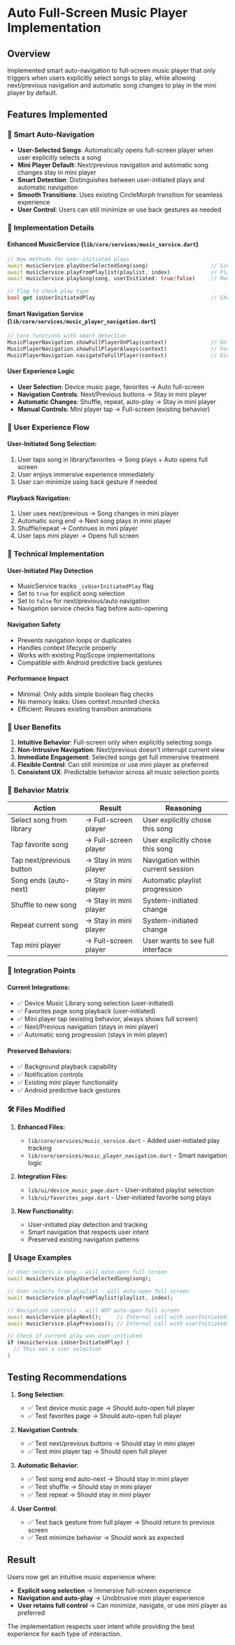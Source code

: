 # Auto Full-Screen Music Player Implementation

## Overview
Implemented smart auto-navigation to full-screen music player that only triggers when users explicitly select songs to play, while allowing next/previous navigation and automatic song changes to play in the mini player by default.

## Features Implemented

### 🎵 **Smart Auto-Navigation**
- **User-Selected Songs**: Automatically opens full-screen player when user explicitly selects a song
- **Mini Player Default**: Next/previous navigation and automatic song changes stay in mini player
- **Smart Detection**: Distinguishes between user-initiated plays and automatic navigation
- **Smooth Transitions**: Uses existing CircleMorph transition for seamless experience
- **User Control**: Users can still minimize or use back gestures as needed

### 🎯 **Implementation Details**

#### **Enhanced MusicService** (`lib/core/services/music_service.dart`)
```dart
// New methods for user-initiated plays
await musicService.playUserSelectedSong(song)                    // Single song selection
await musicService.playFromPlaylist(playlist, index)             // Playlist selection (defaults to user-initiated)
await musicService.playSong(song, userInitiated: true/false)     // Manual control

// Flag to check play type
bool get isUserInitiatedPlay                                     // Check if current play was user-initiated
```

#### **Smart Navigation Service** (`lib/core/services/music_player_navigation.dart`)
```dart
// Core functions with smart detection
MusicPlayerNavigation.showFullPlayerOnPlay(context)              // Only for user-initiated plays
MusicPlayerNavigation.showFullPlayerAlways(context)              // Force show (for manual calls)
MusicPlayerNavigation.navigateToFullPlayer(context)              // Direct navigation
```

#### **User Experience Logic**
- **User Selection**: Device music page, favorites → Auto full-screen
- **Navigation Controls**: Next/Previous buttons → Stay in mini player
- **Automatic Changes**: Shuffle, repeat, auto-play → Stay in mini player
- **Manual Controls**: Mini player tap → Full-screen (existing behavior)

### 🎨 **User Experience Flow**

#### **User-Initiated Song Selection:**
1. User taps song in library/favorites → Song plays + Auto opens full screen
2. User enjoys immersive experience immediately
3. User can minimize using back gesture if needed

#### **Playback Navigation:**
1. User uses next/previous → Song changes in mini player
2. Automatic song end → Next song plays in mini player
3. Shuffle/repeat → Continues in mini player
4. User taps mini player → Opens full screen

### 🔧 **Technical Implementation**

#### **User-Initiated Play Detection**
- MusicService tracks `_isUserInitiatedPlay` flag
- Set to `true` for explicit song selection
- Set to `false` for next/previous/auto navigation
- Navigation service checks flag before auto-opening

#### **Navigation Safety**
- Prevents navigation loops or duplicates
- Handles context lifecycle properly
- Works with existing PopScope implementations
- Compatible with Android predictive back gestures

#### **Performance Impact**
- Minimal: Only adds simple boolean flag checks
- No memory leaks: Uses context.mounted checks
- Efficient: Reuses existing transition animations

### 📱 **User Benefits**

1. **Intuitive Behavior**: Full-screen only when explicitly selecting songs
2. **Non-Intrusive Navigation**: Next/previous doesn't interrupt current view
3. **Immediate Engagement**: Selected songs get full immersive treatment
4. **Flexible Control**: Can still minimize or use mini player as preferred
5. **Consistent UX**: Predictable behavior across all music selection points

### 🎵 **Behavior Matrix**

| Action | Result | Reasoning |
|--------|--------|-----------|
| Select song from library | → Full-screen player | User explicitly chose this song |
| Tap favorite song | → Full-screen player | User explicitly chose this song |
| Tap next/previous button | → Stay in mini player | Navigation within current session |
| Song ends (auto-next) | → Stay in mini player | Automatic playlist progression |
| Shuffle to new song | → Stay in mini player | System-initiated change |
| Repeat current song | → Stay in mini player | System-initiated change |
| Tap mini player | → Full-screen player | User wants to see full interface |

### 🚀 **Integration Points**

#### **Current Integrations:**
- ✅ Device Music Library song selection (user-initiated)
- ✅ Favorites page song playback (user-initiated)
- ✅ Mini player tap (existing behavior, always shows full screen)
- ✅ Next/Previous navigation (stays in mini player)
- ✅ Automatic song progression (stays in mini player)

#### **Preserved Behaviors:**
- ✅ Background playback capability
- ✅ Notification controls
- ✅ Existing mini player functionality
- ✅ Android predictive back gestures

### 🛠️ **Files Modified**

1. **Enhanced Files:**
   - `lib/core/services/music_service.dart` - Added user-initiated play tracking
   - `lib/core/services/music_player_navigation.dart` - Smart navigation logic

2. **Integration Files:**
   - `lib/ui/device_music_page.dart` - User-initiated playlist selection
   - `lib/ui/favorites_page.dart` - User-initiated favorite song plays

3. **New Functionality:**
   - User-initiated play detection and tracking
   - Smart navigation that respects user intent
   - Preserved existing navigation patterns

### 🎯 **Usage Examples**

```dart
// User selects a song - will auto-open full screen
await musicService.playUserSelectedSong(song);

// User selects from playlist - will auto-open full screen  
await musicService.playFromPlaylist(playlist, index);

// Navigation controls - will NOT auto-open full screen
await musicService.playNext();     // Internal call with userInitiated: false
await musicService.playPrevious(); // Internal call with userInitiated: false

// Check if current play was user-initiated
if (musicService.isUserInitiatedPlay) {
  // This was a user selection
}
```

## Testing Recommendations

1. **Song Selection**: 
   - ✅ Test device music page → Should auto-open full player
   - ✅ Test favorites page → Should auto-open full player

2. **Navigation Controls**:
   - ✅ Test next/previous buttons → Should stay in mini player
   - ✅ Test mini player tap → Should open full player

3. **Automatic Behavior**:
   - ✅ Test song end auto-next → Should stay in mini player  
   - ✅ Test shuffle → Should stay in mini player
   - ✅ Test repeat → Should stay in mini player

4. **User Control**:
   - ✅ Test back gesture from full player → Should return to previous screen
   - ✅ Test minimize behavior → Should work as expected

## Result

Users now get an intuitive music experience where:
- **Explicit song selection** → Immersive full-screen experience
- **Navigation and auto-play** → Unobtrusive mini player experience  
- **User retains full control** → Can minimize, navigate, or use mini player as preferred

The implementation respects user intent while providing the best experience for each type of interaction.
